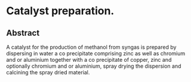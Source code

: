 # Catalyst preparation.

## Abstract
A catalyst for the production of methanol from syngas is prepared by dispersing in water a co precipitate comprising zinc as well as chromium and or aluminium together with a co precipitate of copper, zinc and optionally chromium and or aluminium, spray drying the dispersion and calcining the spray dried material.
